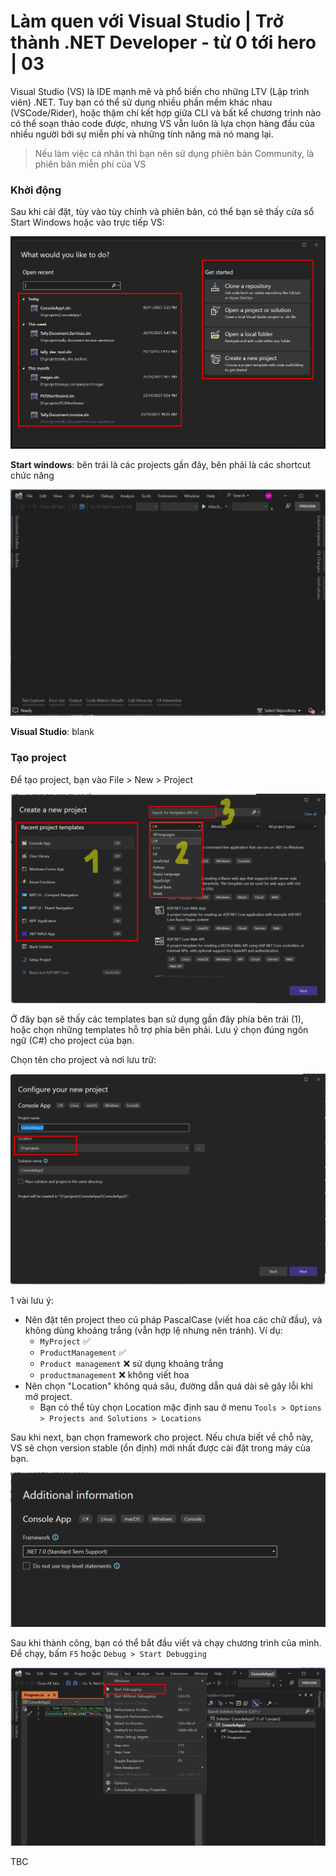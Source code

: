 # Làm quen với Visual Studio | Trở thành .NET Developer - từ 0 tới hero | 03

Visual Studio (VS) là IDE mạnh mẽ và phổ biến cho những LTV (Lập trình viên) .NET. Tuy bạn có thể sử dụng nhiều phần mềm khác nhau (VSCode/Rider), hoặc thậm chí kết hợp giữa CLI và bất kể chương trình nào có thể soạn thảo code được, nhưng VS vẫn luôn là lựa chọn hàng đầu của nhiều người bởi sự miễn phí và những tính năng mà nó mang lại.

> Nếu làm việc cá nhân thì bạn nên sử dụng phiên bản Community, là phiên bản miễn phí của VS

### Khởi động

Sau khi cài đặt, tùy vào tùy chỉnh và phiên bản, có thể bạn sẽ thấy cửa sổ Start Windows hoặc vào trực tiếp VS:

![start windows](img/03-vs-start-windows.png)

**Start windows**: bên trái là các projects gần đây, bên phải là các shortcut chức năng

![VS blank](img/03-vs-blank.png)

**Visual Studio**: blank

### Tạo project

Để tạo project, bạn vào File > New > Project

![new project](img/03-new-project.png)

Ở đây bạn sẽ thấy các templates bạn sử dụng gần đây phía bên trái (1), hoặc chọn những templates hỗ trợ phía bên phải. Lưu ý chọn đúng ngôn ngữ (C#) cho project của bạn.

Chọn tên cho project và nơi lưu trữ:

![configure project](img/03-configure-project.png)

1 vài lưu ý:
- Nên đặt tên project theo cú pháp PascalCase (viết hoa các chữ đầu), và không dùng khoảng trắng (vẫn hợp lệ nhưng nên tránh). Ví dụ:
  - `MyProject` :white_check_mark:
  - `ProductManagement` :white_check_mark:
  - `Product management` :x: sử dụng khoảng trắng
  - `productmanagement` :x: không viết hoa
- Nên chọn "Location" không quá sâu, đường dẫn quá dài sẽ gây lỗi khi mở project.
  - Bạn có thể tùy chọn Location mặc định sau ở menu `Tools > Options > Projects and Solutions > Locations`

Sau khi next, bạn chọn framework cho project. Nếu chưa biết về chỗ này, VS sẽ chọn version stable (ổn định) mới nhất được cài đặt trong máy của bạn.

![Alt text](img/03-select-framework.png)

Sau khi thành công, bạn có thể bắt đầu viết và chạy chương trình của mình. Để chạy, bấm `F5` hoặc `Debug > Start Debugging`

![Alt text](img/03-start-debugging.png)

TBC